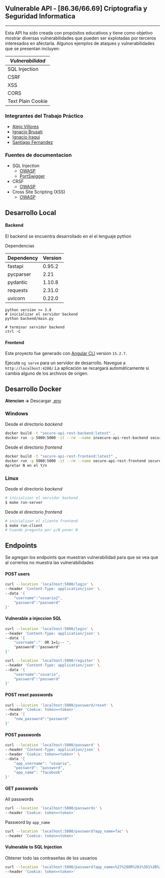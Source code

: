 ﻿## Vulnerable API - [86.36/66.69] Criptografia y Seguridad Informatica
---
Esta API ha sido creada con propósitos educativos y tiene como objetivo mostrar diversas vulnerabilidades que pueden ser explotadas por terceros interesados en afectarla. Algunos ejemplos de ataques y vulnerabilidades que se presentan incluyen:

| **_Vulnerabilidad_**     |
|--------------------|
| SQL Injection      |
| CSRF               |
| XSS                |
| CORS               |
| Text Plain Cookie  |


### Integrantes del Trabajo Práctico

* [Alejo Villores](https://github.com/alejovillores) 
* [Ignacio Brusati](https://github.com/brusati)
* [Ignacio Iragui](https://github.com/niragui)
* [Santiago Fernandez](https://github.com/safernandezc)

### Fuentes de documentacion

* SQL Injection
    * [OWASP](https://owasp.org/www-community/attacks/SQL_Injection)
    * [PortSwigger](https://portswigger.net/web-security/sql-injection#:~:text=SQL%20injection%20(SQLi)%20is%20a,not%20normally%20able%20to%20retrieve.)
* CRSF
    * [OWASP](https://owasp.org/www-community/attacks/csrf)
* Cross Site Scripting (XSS)
    * [OWASP](https://owasp.org/www-community/attacks/xss/#:~:text=Cross%2DSite%20Scripting%20(XSS),to%20a%20different%20end%20user.)


## Desarrollo Local

#### Backend

El backend se encuentra desarrollado en el el lenguaje python

Dependencias

| Dependency                   | Version     |
|------------------------------|-------------|
| fastapi                      | 0.95.2      |
| pycparser                    | 2.21        |
| pydantic                     | 1.10.8      |
| requests                     | 2.31.0      |
| uvicorn                      | 0.22.0      |

```shell
python version >= 3.8
# inicializar el servidor backend
python backend/main.py

# terminar servidor backend 
ctrl -C
```
#### Frontend

Este proyecto fue generado con [Angular CLI](https://github.com/angular/angular-cli) version ``15.2.7``.

Ejecute `ng serve` para un servidor de desarrollo. Navegue a `http://localhost:4200/`.La aplicación se recargará automáticamente si cambia alguno de los archivos de origen.

## Desarrollo Docker

**Atencion ->** Descargar [.env](https://drive.google.com/file/d/1dKcaL3g-YWB7BSE99YyXSHXQrGr4SJgk/view?usp=sharing)

### Windows

Desde el directorio *backend*

```bash
docker build -t "secure-api-rest-backend:latest" .
docker run -p 5000:5000 -it --rm --name insecure-api-rest-backend secure-api-rest-backend:latest
```
Desde el directorio *frontend*

```bash
docker build -t "secure-api-rest-frontend:latest" ,
docker run -p 5000:5000 -it --rm --name secure-api-rest-frontend secure-api-rest-frontend:latest
Apretar N en el Y/n
```
### Linux
Desde el directorio *backend*

```bash
# inicializar el servidor backend
$ make run-server
```

Desde el directorio *frontend*

```bash
# inicializar el cliente frontend
$ make run-client
# Cuando pregunta por y/N poner N
```

## Endpoints

Se agregan los endpoints que muestran vulnerabilidad para que se vea que al correrlos no muestra las vulnerabilidades

#### POST users

```bash
curl --location 'localhost:5000/login' \
--header 'Content-Type: application/json' \
--data '{
    "username":"usuario2",
    "password":"password"
}'
```
####  Vulnerable a injeccion SQL

```bash
curl --location 'localhost:5000/login' \
--header 'Content-Type: application/json' \
--data '{
    "username":"' OR 1=1;-- ",
    "password":"password"
}'
```


```bash
curl --location 'localhost:5000/register' \
--header 'Content-Type: application/json' \
--data '{
    "username":"usuario",
    "password":"password"
}'
```
#### POST reset passwords

```bash
curl --location 'localhost:5000/password/reset' \
--header 'Cookie: token=<token>'
--data '{
    "new_password":"password"
}'
```
#### POST passwords

```bash
curl --location 'localhost:5000/password' \
--header 'Content-Type: application/json' \
--header 'Cookie: token=<token>' \
--data '{
    "app_username": "usuario",
    "password": "password",
    "app_name": "facebook"
}'
```

#### GET passwords

All passwords
```bash
curl --location 'localhost:5000/passwords' \
--header 'Cookie: token=<token>'
```

Password by ``app_name``
```bash
curl --location 'localhost:5000/password?app_name=fac' \
--header 'Cookie: token=<token>'
```

#### Vulnerable to SQL Injection

Obtener todo las contraseñas de los usuarios
```bash
curl --location 'localhost:5000/password?app_name=%27%20OR%201%3D1%3B%20--' \
--header 'Cookie: token=<token>'
```


